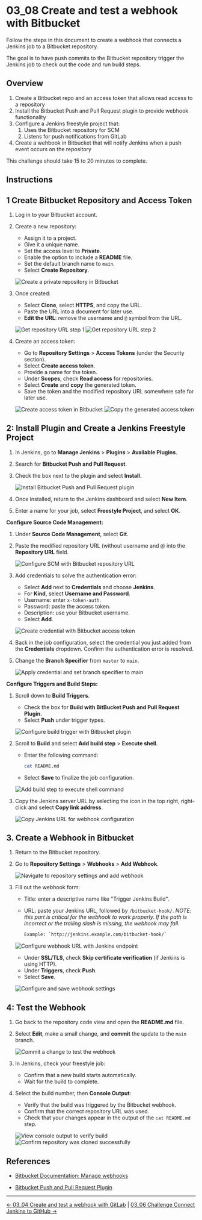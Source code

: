 # 03_08 Create and test a webhook with Bitbucket

Follow the steps in this document to create a webhook that connects a Jenkins job to a Bitbucket repository.

The goal is to have push commits to the Bitbucket repository trigger the Jenkins job to check out the code and run build steps.

## Overview

1. Create a Bitbucket repo and an access token that allows read access to a repository
1. Install the Bitbucket Push and Pull Request plugin to provide webhook functionality
1. Configure a Jenkins freestyle project that:
   1. Uses the Bitbucket repository for SCM
   1. Listens for push notifications from GitLab
1. Create a wehbook in Bitbucket that will notify Jenkins when a push event occurs on the repository

This challenge should take 15 to 20 minutes to complete.

## Instructions

## 1 Create Bitbucket Repository and Access Token

1. Log in to your Bitbucket account.
1. Create a new repository:

   - Assign it to a project.
   - Give it a unique name.
   - Set the access level to **Private**.
   - Enable the option to include a **README** file.
   - Set the default branch name to `main`.
   - Select **Create Repository**.

   ![Create a private repository in Bitbucket](images/03_08-00-b-create-private-repository.png)

1. Once created:

   - Select **Clone**, select **HTTPS**, and copy the URL.
   - Paste the URL into a document for later use.
   - **Edit the URL**: remove the username and `@` symbol from the URL.

   ![Get repository URL step 1](images/03_08-01-b-get-repo-url-step-1.png)
   ![Get repository URL step 2](images/03_08-02-b-get-repo-url-step-2.png)

1. Create an access token:

   - Go to **Repository Settings** > **Access Tokens** (under the Security section).
   - Select **Create access token**.
   - Provide a name for the token.
   - Under **Scopes**, check **Read access** for repositories.
   - Select **Create** and **copy** the generated token.
   - Save the token and the modified repository URL somewhere safe for later use.

   ![Create access token in Bitbucket](images/03_08-03-b-create-access-token.png)
   ![Copy the generated access token](images/03_08-04-b-copy-access-token.png)

## 2: Install Plugin and Create a Jenkins Freestyle Project

1. In Jenkins, go to **Manage Jenkins** > **Plugins** > **Available Plugins**.
1. Search for **Bitbucket Push and Pull Request**.
1. Check the box next to the plugin and select **Install**.

   ![Install Bitbucket Push and Pull Request plugin](images/03_08-05-j-install-push-and-pull-request-plugin.png)

1. Once installed, return to the Jenkins dashboard and select **New Item**.
1. Enter a name for your job, select **Freestyle Project**, and select **OK**.

**Configure Source Code Management:**

1. Under **Source Code Management**, select **Git**.
1. Paste the modified repository URL (without username and `@`) into the **Repository URL** field.

   ![Configure SCM with Bitbucket repository URL](images/03_08-06-j-configure-scm-with-bitbucket-repo-url.png)

1. Add credentials to solve the authentication error:

   - Select **Add** next to **Credentials** and choose **Jenkins**.
   - For **Kind**, select **Username and Password**.
   - Username: enter `x-token-auth`.
   - Password: paste the access token.
   - Description: use your Bitbucket username.
   - Select **Add**.

    ![Create credential with Bitbucket access token](images/03_08-07-j-create-credential-with-bitbucket-access-token.png)

1. Back in the job configuration, select the credential you just added from the **Credentials** dropdown.  Confirm the authentication error is resolved.
1. Change the **Branch Specifier** from `master` to `main`.

    ![Apply credential and set branch specifier to main](images/03_08-08-j-apply-credential-set-branch-specifier-to-main.png)

**Configure Triggers and Build Steps:**

1. Scroll down to **Build Triggers**.

    - Check the box for **Build with BitBucket Push and Pull Request Plugin**.
    - Select **Push** under trigger types.

    ![Configure build trigger with Bitbucket plugin](images/03_08-09-j-trigger-build-with-bitbucket-plugin.png)

1. Scroll to **Build** and select **Add build step** > **Execute shell**.

    - Enter the following command:

        ```bash
        cat README.md
        ```

    - Select **Save** to finalize the job configuration.

    ![Add build step to execute shell command](images/03_08-10-j-add-build-step.png)

1. Copy the Jenkins server URL by selecting the icon in the top right, right-click and select **Copy link address**.

   ![Copy Jenkins URL for webhook configuration](images/03_08-11-j-copy-jenkins-url.png)

## 3. Create a Webhook in Bitbucket

1. Return to the Bitbucket repository.
1. Go to **Repository Settings** > **Webhooks** > **Add Webhook**.

   ![Navigate to repository settings and add webhook](images/03_08-12-b-repo-settings-webhooks-add-webhook.png)

1. Fill out the webhook form:

   - Title: enter a descriptive name like "Trigger Jenkins Build".
   - URL: paste your Jenkins URL, followed by `/bitbucket-hook/`. _*NOTE: this part is critical for the webhook to work properly.  If the path is incorrect or the trailing slash is missing, the webhook may fail.*_

        ```bash
        Example: `http://jenkins.example.com/bitbucket-hook/`
        ```

   ![Configure webhook URL with Jenkins endpoint](images/03_08-13-b-configure-webhook-url.png)

   - Under **SSL/TLS**, check **Skip certificate verification** (if Jenkins is using HTTP).
   - Under **Triggers**, check **Push**.
   - Select **Save**.

   ![Configure and save webhook settings](images/03_08-14-b-configure-save-webhook.png)

## 4: Test the Webhook

1. Go back to the repository code view and open the **README.md** file.
1. Select **Edit**, make a small change, and **commit** the update to the `main` branch.

   ![Commit a change to test the webhook](images/03_08-15-b-commit-change.png)

1. In Jenkins, check your freestyle job:

   - Confirm that a new build starts automatically.
   - Wait for the build to complete.

1. Select the build number, then **Console Output**:

   - Verify that the build was triggered by the Bitbucket webhook.
   - Confirm that the correct repository URL was used.
   - Check that your changes appear in the output of the `cat README.md` step.

   ![View console output to verify build](images/03_08-16-j-view-console-output.png)
   ![Confirm repository was cloned successfully](images/03_08-17-j-confirm-repo-clone.png)

## References

- [Bitbucket Documentation: Manage webhooks](https://support.atlassian.com/bitbucket-cloud/docs/manage-webhooks/)

- [Bitbucket Push and Pull Request Plugin](https://plugins.jenkins.io/bitbucket-push-and-pull-request/)

<!-- FooterStart -->
---
[← 03_04 Create and test a webhook with GitLab](../03_04_create_a_webhook_with_gitlab/README.md) | [03_06 Challenge Connect Jenkins to GitHub →](../03_06_challenge_connect_jenkins_to_github/README.md)
<!-- FooterEnd -->
